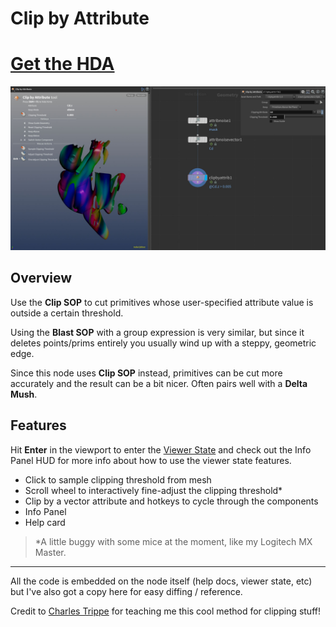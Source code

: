 # Clip by Attribute

# [Get the HDA](https://github.com/jamesrobinsonvfx/clipbyattrib/releases/latest/download/sop_clipbyattrib_1_0.hda)

![Cover Photo](https://github.com/jamesrobinsonvfx/clipbyattrib/blob/main/houdini/help/images/clipbyattrib-cover-resized.jpg)

## Overview
Use the **Clip SOP** to cut primitives whose user-specified attribute value is outside a certain threshold.

Using the **Blast SOP** with a group expression is very similar, but since it deletes
points/prims entirely you usually wind up with a steppy, geometric edge.

Since this node uses **Clip SOP** instead, primitives can be cut more accurately
and the result can be a bit nicer. Often pairs well with a **Delta Mush**.

## Features

Hit **Enter** in the viewport to enter the [Viewer
State](https://www.sidefx.com/docs/houdini/hom/python_states.html) and check out
the Info Panel HUD for more info about how to use the viewer state features.

* Click to sample clipping threshold from mesh
* Scroll wheel to interactively fine-adjust the clipping threshold*
* Clip by a vector attribute and hotkeys to cycle through the components
* Info Panel
* Help card

> *A little buggy with some mice at the moment, like my Logitech MX Master.

---

All the code is embedded on the node itself (help docs, viewer state, etc) but
I've also got a copy here for easy diffing / reference.

Credit to [Charles Trippe](http://vimeo.com/charlestrippe) for teaching me this
cool method for clipping stuff!
